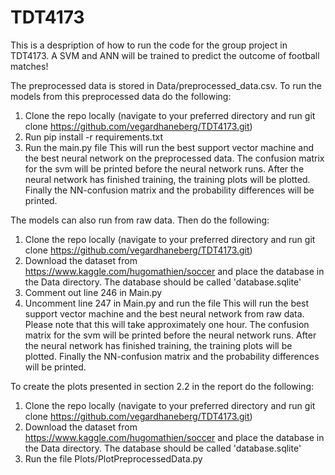 # TDT4173

This is a despription of how to run the code for the group project in TDT4173. A SVM and ANN will be trained to predict
the outcome of football matches!

The preprocessed data is stored in Data/preprocessed_data.csv. To run the models from this preprocessed data do the following:
  1. Clone the repo locally (navigate to your preferred directory and run git clone https://github.com/vegardhaneberg/TDT4173.git)
  2. Run pip install -r requirements.txt
  3. Run the main.py file
     This will run the best support vector machine and the best neural network on the preprocessed data. The confusion matrix
     for the svm will be printed before the neural network runs. After the neural network has finished training, the training
     plots will be plotted. Finally the NN-confusion matrix and the probability differences will be printed.

The models can also run from raw data. Then do the following:
  1. Clone the repo locally (navigate to your preferred directory and run git clone https://github.com/vegardhaneberg/TDT4173.git)
  2. Download the dataset from https://www.kaggle.com/hugomathien/soccer and place the database in the Data directory. 
     The database should be called 'database.sqlite'
  3. Comment out line 246 in Main.py
  4. Uncomment line 247 in Main.py and run the file
     This will run the best support vector machine and the best neural network from raw data. Please note that this will take
     approximately one hour. The confusion matrix for the svm will be printed before the neural network runs. After the neural 
     network has finished training, the training plots will be plotted. Finally the NN-confusion matrix and the probability 
     differences will be printed.
  

To create the plots presented in section 2.2 in the report do the following:
  1. Clone the repo locally (navigate to your preferred directory and run git clone https://github.com/vegardhaneberg/TDT4173.git)
  2. Download the dataset from https://www.kaggle.com/hugomathien/soccer and place the database in the Data directory. 
     The database should be called 'database.sqlite'
  3. Run the file Plots/PlotPreprocessedData.py


  
